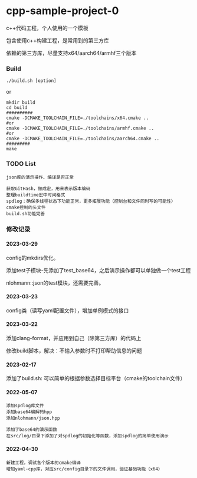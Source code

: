 # cpp-sample-project-0

c++代码工程，个人使用的一个模板

包含使用c++构建工程，是常用到的第三方库

依赖的第三方库，尽量支持x64/aarch64/armhf三个版本



### Build

```shell
./build.sh [option]
```

or

```shell
mkdir build
cd build
##########
cmake -DCMAKE_TOOLCHAIN_FILE=./toolchains/x64.cmake ..
#or
cmake -DCMAKE_TOOLCHAIN_FILE=./toolchains/armhf.cmake ..
#or
cmake -DCMAKE_TOOLCHAIN_FILE=./toolchains/aarch64.cmake ..
#########
make
```



### TODO List

```
json库的演示操作、编译是否正常

获取GitHash，做成宏，用来表示版本编码
整理buildtime宏中时间格式
spdlog：确保多线程状态下功能正常，更多拓展功能（控制台和文件同时写的可能性）
cmake控制的头文件
build.sh功能完善
```



### 修改记录

#### 2023-03-29

config的mkdirs优化。

添加test子模块-先添加了test_base64，之后演示操作都可以单独做一个test工程

nlohmann::json的test模块，还需要完善。

#### 2023-03-23

config类（读写yaml配置文件），增加单例模式的接口

#### 2023-03-22

添加clang-format，并应用到自己（除第三方库）的代码上

修改build脚本，解决：不输入参数时不打印帮助信息的问题

#### 2023-02-17

添加了build.sh: 可以简单的根据参数选择目标平台（cmake的toolchain文件）

#### 2022-05-07

```
添加spdlog库文件
添加base64编解码hpp
添加nlohmann/json.hpp

添加了base64的演示函数
在src/log/目录下添加了对spdlog的初始化等函数，添加spdlog的简单使用演示
```



#### 2022-04-30

```
新建工程，调试各个版本的cmake编译
增加yaml-cpp库，对应src/config目录下的文件调用，验证基础功能（x64）
```

